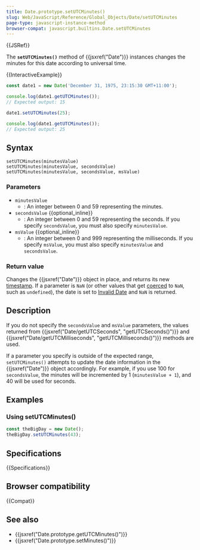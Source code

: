 ```yaml
---
title: Date.prototype.setUTCMinutes()
slug: Web/JavaScript/Reference/Global_Objects/Date/setUTCMinutes
page-type: javascript-instance-method
browser-compat: javascript.builtins.Date.setUTCMinutes
---
```


{{JSRef}}

The **`setUTCMinutes()`** method of {{jsxref("Date")}} instances changes the minutes for this date according to universal time.

{{InteractiveExample}}

```js interactive-example
const date1 = new Date('December 31, 1975, 23:15:30 GMT+11:00');

console.log(date1.getUTCMinutes());
// Expected output: 15

date1.setUTCMinutes(25);

console.log(date1.getUTCMinutes());
// Expected output: 25

```

## Syntax

```js-nolint
setUTCMinutes(minutesValue)
setUTCMinutes(minutesValue, secondsValue)
setUTCMinutes(minutesValue, secondsValue, msValue)
```

### Parameters

- `minutesValue`
  - : An integer between 0 and 59 representing the minutes.
- `secondsValue` {{optional_inline}}
  - : An integer between 0 and 59 representing the seconds. If you specify `secondsValue`, you must also specify `minutesValue`.
- `msValue` {{optional_inline}}
  - : An integer between 0 and 999 representing the milliseconds. If you specify `msValue`, you must also specify `minutesValue` and `secondsValue`.

### Return value

Changes the {{jsxref("Date")}} object in place, and returns its new [timestamp](/en-US/docs/Web/JavaScript/Reference/Global_Objects/Date#the_epoch_timestamps_and_invalid_date). If a parameter is `NaN` (or other values that get [coerced](/en-US/docs/Web/JavaScript/Reference/Global_Objects/Number#number_coercion) to `NaN`, such as `undefined`), the date is set to [Invalid Date](/en-US/docs/Web/JavaScript/Reference/Global_Objects/Date#the_epoch_timestamps_and_invalid_date) and `NaN` is returned.

## Description

If you do not specify the `secondsValue` and
`msValue` parameters, the values returned from
{{jsxref("Date/getUTCSeconds", "getUTCSeconds()")}} and
{{jsxref("Date/getUTCMilliseconds", "getUTCMilliseconds()")}} methods are
used.

If a parameter you specify is outside of the expected range,
`setUTCMinutes()` attempts to update the date information in the
{{jsxref("Date")}} object accordingly. For example, if you use 100 for
`secondsValue`, the minutes will be incremented by 1
(`minutesValue + 1`), and 40 will be used for seconds.

## Examples

### Using setUTCMinutes()

```js
const theBigDay = new Date();
theBigDay.setUTCMinutes(43);
```

## Specifications

{{Specifications}}

## Browser compatibility

{{Compat}}

## See also

- {{jsxref("Date.prototype.getUTCMinutes()")}}
- {{jsxref("Date.prototype.setMinutes()")}}
